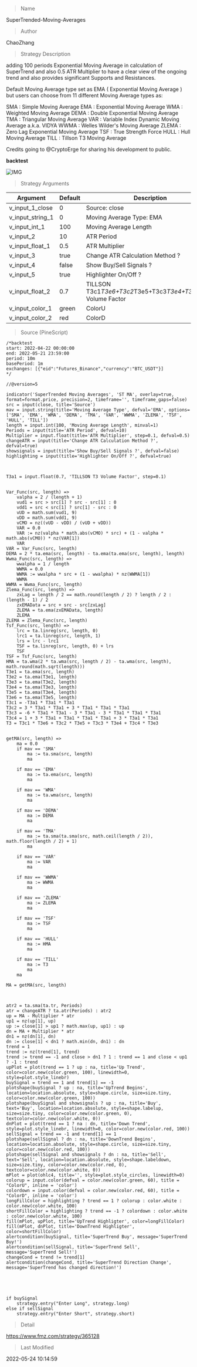 
> Name

SuperTrended-Moving-Averages

> Author

ChaoZhang

> Strategy Description

adding 100 periods Exponential Moving Average in calculation of SuperTrend and also 0.5 ATR Multiplier to have a clear view of the ongoing trend and also provides significant Supports and Resistances.

Default Moving Average type set as EMA ( Exponential Moving Average ) but users can choose from 11 different Moving Average types as:

SMA : Simple Moving Average
EMA : Exponential Moving Average
WMA : Weighted Moving Average
DEMA : Double Exponential Moving Average
TMA : Triangular Moving Average
VAR : Variable Index Dynamic Moving Average a.k.a. VIDYA
WWMA : Welles Wilder's Moving Average
ZLEMA : Zero Lag Exponential Moving Average
TSF : True Strength Force
HULL : Hull Moving Average
TILL : Tillson T3 Moving Average

Credits going to @CryptoErge for sharing his development to public.


**backtest**


 ![IMG](https://www.fmz.com/upload/asset/672130dd0d453ab31e.png) 

> Strategy Arguments



|Argument|Default|Description|
|----|----|----|
|v_input_1_close|0|Source: close|high|low|open|hl2|hlc3|hlcc4|ohlc4|
|v_input_string_1|0|Moving Average Type: EMA|SMA|WMA|DEMA|TMA|VAR|WWMA|ZLEMA|TSF|HULL|TILL|
|v_input_int_1|100|Moving Average Length|
|v_input_2|10|ATR Period|
|v_input_float_1|0.5|ATR Multiplier|
|v_input_3|true|Change ATR Calculation Method ?|
|v_input_4|false|Show Buy/Sell Signals ?|
|v_input_5|true|Highlighter On/Off ?|
|v_input_float_2|0.7|TILLSON T3c1*T3e6+T3c2*T3e5+T3c3*T3e4+T3c4*T3e3 Volume Factor|
|v_input_color_1|green|ColorU|
|v_input_color_2|red|ColorD|


> Source (PineScript)

``` pinescript
/*backtest
start: 2022-04-22 00:00:00
end: 2022-05-21 23:59:00
period: 10m
basePeriod: 1m
exchanges: [{"eid":"Futures_Binance","currency":"BTC_USDT"}]
*/

//@version=5

indicator('SuperTrended Moving Averages', 'ST MA', overlay=true, format=format.price, precision=2, timeframe='', timeframe_gaps=false)
src = input(close, title='Source')
mav = input.string(title='Moving Average Type', defval='EMA', options=['SMA', 'EMA', 'WMA', 'DEMA', 'TMA', 'VAR', 'WWMA', 'ZLEMA', 'TSF', 'HULL', 'TILL'])
length = input.int(100, 'Moving Average Length', minval=1)
Periods = input(title='ATR Period', defval=10)
Multiplier = input.float(title='ATR Multiplier', step=0.1, defval=0.5)
changeATR = input(title='Change ATR Calculation Method ?', defval=true)
showsignals = input(title='Show Buy/Sell Signals ?', defval=false)
highlighting = input(title='Highlighter On/Off ?', defval=true)



T3a1 = input.float(0.7, 'TILLSON T3 Volume Factor', step=0.1)


Var_Func(src, length) =>
    valpha = 2 / (length + 1)
    vud1 = src > src[1] ? src - src[1] : 0
    vdd1 = src < src[1] ? src[1] - src : 0
    vUD = math.sum(vud1, 9)
    vDD = math.sum(vdd1, 9)
    vCMO = nz((vUD - vDD) / (vUD + vDD))
    VAR = 0.0
    VAR := nz(valpha * math.abs(vCMO) * src) + (1 - valpha * math.abs(vCMO)) * nz(VAR[1])
    VAR
VAR = Var_Func(src, length)
DEMA = 2 * ta.ema(src, length) - ta.ema(ta.ema(src, length), length)
Wwma_Func(src, length) =>
    wwalpha = 1 / length
    WWMA = 0.0
    WWMA := wwalpha * src + (1 - wwalpha) * nz(WWMA[1])
    WWMA
WWMA = Wwma_Func(src, length)
Zlema_Func(src, length) =>
    zxLag = length / 2 == math.round(length / 2) ? length / 2 : (length - 1) / 2
    zxEMAData = src + src - src[zxLag]
    ZLEMA = ta.ema(zxEMAData, length)
    ZLEMA
ZLEMA = Zlema_Func(src, length)
Tsf_Func(src, length) =>
    lrc = ta.linreg(src, length, 0)
    lrc1 = ta.linreg(src, length, 1)
    lrs = lrc - lrc1
    TSF = ta.linreg(src, length, 0) + lrs
    TSF
TSF = Tsf_Func(src, length)
HMA = ta.wma(2 * ta.wma(src, length / 2) - ta.wma(src, length), math.round(math.sqrt(length)))
T3e1 = ta.ema(src, length)
T3e2 = ta.ema(T3e1, length)
T3e3 = ta.ema(T3e2, length)
T3e4 = ta.ema(T3e3, length)
T3e5 = ta.ema(T3e4, length)
T3e6 = ta.ema(T3e5, length)
T3c1 = -T3a1 * T3a1 * T3a1
T3c2 = 3 * T3a1 * T3a1 + 3 * T3a1 * T3a1 * T3a1
T3c3 = -6 * T3a1 * T3a1 - 3 * T3a1 - 3 * T3a1 * T3a1 * T3a1
T3c4 = 1 + 3 * T3a1 + T3a1 * T3a1 * T3a1 + 3 * T3a1 * T3a1
T3 = T3c1 * T3e6 + T3c2 * T3e5 + T3c3 * T3e4 + T3c4 * T3e3


getMA(src, length) =>
    ma = 0.0
    if mav == 'SMA'
        ma := ta.sma(src, length)
        ma

    if mav == 'EMA'
        ma := ta.ema(src, length)
        ma

    if mav == 'WMA'
        ma := ta.wma(src, length)
        ma

    if mav == 'DEMA'
        ma := DEMA
        ma

    if mav == 'TMA'
        ma := ta.sma(ta.sma(src, math.ceil(length / 2)), math.floor(length / 2) + 1)
        ma

    if mav == 'VAR'
        ma := VAR
        ma

    if mav == 'WWMA'
        ma := WWMA
        ma

    if mav == 'ZLEMA'
        ma := ZLEMA
        ma

    if mav == 'TSF'
        ma := TSF
        ma

    if mav == 'HULL'
        ma := HMA
        ma

    if mav == 'TILL'
        ma := T3
        ma
    ma

MA = getMA(src, length)



atr2 = ta.sma(ta.tr, Periods)
atr = changeATR ? ta.atr(Periods) : atr2
up = MA - Multiplier * atr
up1 = nz(up[1], up)
up := close[1] > up1 ? math.max(up, up1) : up
dn = MA + Multiplier * atr
dn1 = nz(dn[1], dn)
dn := close[1] < dn1 ? math.min(dn, dn1) : dn
trend = 1
trend := nz(trend[1], trend)
trend := trend == -1 and close > dn1 ? 1 : trend == 1 and close < up1 ? -1 : trend
upPlot = plot(trend == 1 ? up : na, title='Up Trend', color=color.new(color.green, 100), linewidth=0, style=plot.style_linebr)
buySignal = trend == 1 and trend[1] == -1
plotshape(buySignal ? up : na, title='UpTrend Begins', location=location.absolute, style=shape.circle, size=size.tiny, color=color.new(color.green, 100))
plotshape(buySignal and showsignals ? up : na, title='Buy', text='Buy', location=location.absolute, style=shape.labelup, size=size.tiny, color=color.new(color.green, 0), textcolor=color.new(color.white, 0))
dnPlot = plot(trend == 1 ? na : dn, title='Down Trend', style=plot.style_linebr, linewidth=0, color=color.new(color.red, 100))
sellSignal = trend == -1 and trend[1] == 1
plotshape(sellSignal ? dn : na, title='DownTrend Begins', location=location.absolute, style=shape.circle, size=size.tiny, color=color.new(color.red, 100))
plotshape(sellSignal and showsignals ? dn : na, title='Sell', text='Sell', location=location.absolute, style=shape.labeldown, size=size.tiny, color=color.new(color.red, 0), textcolor=color.new(color.white, 0))
mPlot = plot(ohlc4, title='', style=plot.style_circles, linewidth=0)
colorup = input.color(defval = color.new(color.green, 60), title = "ColorU", inline = 'color')
colordown = input.color(defval = color.new(color.red, 60), title = "ColorD", inline = 'color')
longFillColor = highlighting ? trend == 1 ? colorup : color.white : color.new(color.white, 100)
shortFillColor = highlighting ? trend == -1 ? colordown : color.white : color.new(color.white, 100)
fill(mPlot, upPlot, title='UpTrend Highligter', color=longFillColor)
fill(mPlot, dnPlot, title='DownTrend Highligter', color=shortFillColor)
alertcondition(buySignal, title='SuperTrend Buy', message='SuperTrend Buy!')
alertcondition(sellSignal, title='SuperTrend Sell', message='SuperTrend Sell!')
changeCond = trend != trend[1]
alertcondition(changeCond, title='SuperTrend Direction Change', message='SuperTrend has changed direction!')





if buySignal
    strategy.entry("Enter Long", strategy.long)
else if sellSignal
    strategy.entry("Enter Short", strategy.short)
```

> Detail

https://www.fmz.com/strategy/365128

> Last Modified

2022-05-24 10:14:59
